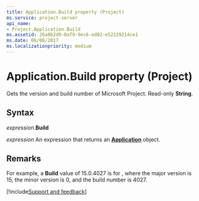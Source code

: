 ```yaml
---
title: Application.Build property (Project)
ms.service: project-server
api_name:
- Project.Application.Build
ms.assetid: 26a8b2d9-0af9-9ec6-ed02-e52229214ce1
ms.date: 06/08/2017
ms.localizationpriority: medium
---
```



# Application.Build property (Project)

Gets the version and build number of Microsoft Project. Read-only **String**.


## Syntax

_expression_.**Build**

 _expression_ An expression that returns an **[Application](Project.Application.md)** object.


## Remarks

For example, a **Build** value of 15.0.4027 is for , where the major version is 15, the minor version is 0, and the build number is 4027.

[!include[Support and feedback](~/includes/feedback-boilerplate.md)]